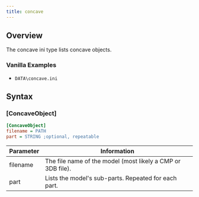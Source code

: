 ```yaml
---
title: concave
---
```


## Overview

The concave ini type lists concave objects.

### Vanilla Examples

* `DATA\concave.ini`

## Syntax

### [ConcaveObject]

```ini
[ConcaveObject]
filename = PATH
part = STRING ;optional, repeatable
```

| Parameter | Information                                                 |
| --------- | ----------------------------------------------------------- |
| filename  | The file name of the model (most likely a CMP or 3DB file). |
| part      | Lists the model's sub-parts. Repeated for each part.        |
